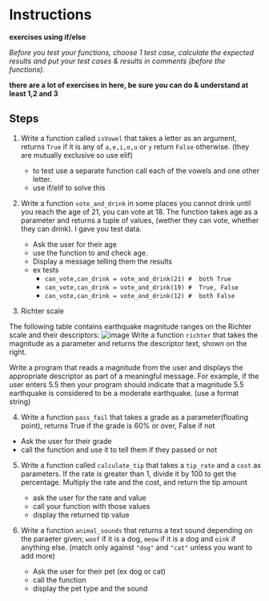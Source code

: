 # Instructions  

  **exercises using if/else**

_Before you test your functions, choose 1 test case, calculate the expected results and put your test cases & results in comments (before the functions)._ 

**there are a lot of exercises in here, be sure you can do & understand at least 1,2 and 3**

  ## Steps
  1. Write a function called `isVowel` that takes a letter as an argument,  returns `True` if it is any of `a,e,i,o,u` or `y` return `False` otherwise.  (they are mutually exclusive so use elif)
     *  to test use a separate function call each of the vowels and one other letter.
     *  use if/elif to solve this
  4. Write a function `vote_and_drink` in some places you cannot drink until you reach the age of 21, you can vote at 18.  The function takes age as a parameter and returns a tuple of values, (wether they can vote, whether they can drink). I gave you test data.

     * Ask the user for their age
     * use the function to and check age.
     * Display a message telling them the results 
     * ex tests
       * `can_vote,can_drink = vote_and_drink(21) #  both True`
       * `can_vote,can_drink = vote_and_drink(19) #  True, False`
       * `can_vote,can_drink = vote_and_drink(12) #  both False`
         
  
  2. Richter scale

The following table contains earthquake magnitude ranges on the Richter scale and their descriptors: 
 ![image](assets/image.png)
 Write a function  `richter` that takes the magnitude as a parameter and  returns the descriptor text, shown on the right.
 
Write a program that reads a magnitude from the user and displays the appropriate descriptor as part of a meaningful message. For example, if the user enters 5.5 then your program should indicate that a magnitude 5.5 earthquake is considered to be a moderate earthquake.   (use a format string)

  4. Write a function `pass_fail` that takes a grade as a parameter(floating point), returns True if the grade is 60% or over, False if not
  * Ask the user for their grade
  * call the function and use it to tell them if they passed or not

  5. Write a function called `calculate_tip` that takes a `tip_rate` and a `cost` as parameters. If the rate is greater than 1, divide it by 100 to get the percentage. Multiply the rate and the cost, and return the tip amount
     *  ask the user for the rate and value
     *  call your function with those values
     *  display the returned  tip value
  
 6. Write a function `animal_sounds` that returns a text sound depending on the paraeter given; `woof` if it is a dog, `meow` if it is a dog and `oink` if anything else.  (match only against `"dog"` and `"cat"` unless you want to add more)
     * Ask the user for their pet (ex dog or cat)
     * call the function
     * display the pet type and the sound  